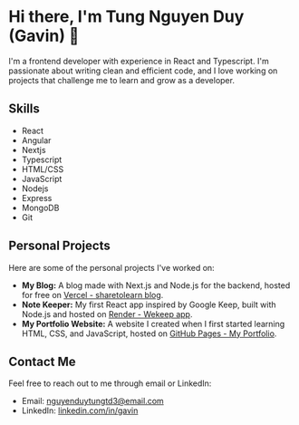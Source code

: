 # Hi there, I'm Tung Nguyen Duy (Gavin) 👋

I'm a frontend developer with experience in React and Typescript. I'm passionate about writing clean and efficient code, and I love working on projects that challenge me to learn and grow as a developer.

## Skills

- React
- Angular
- Nextjs
- Typescript
- HTML/CSS
- JavaScript
- Nodejs
- Express
- MongoDB
- Git

## Personal Projects

Here are some of the personal projects I've worked on:

- **My Blog:** A blog made with Next.js and Node.js for the backend, hosted for free on [Vercel - sharetolearn blog](https://sharetolearn.vercel.app/).
- **Note Keeper:** My first React app inspired by Google Keep, built with Node.js and hosted on [Render - Wekeep app](https://wekeep.onrender.com/).
- **My Portfolio Website:** A website I created when I first started learning HTML, CSS, and JavaScript, hosted on [GitHub Pages - My Portfolio](https://gnutyud.github.io/Portfolio).

## Contact Me

Feel free to reach out to me through email or LinkedIn:

- Email: nguyenduytungtd3@email.com
- LinkedIn: [linkedin.com/in/gavin](https://www.linkedin.com/in/gavinnguyen/)

